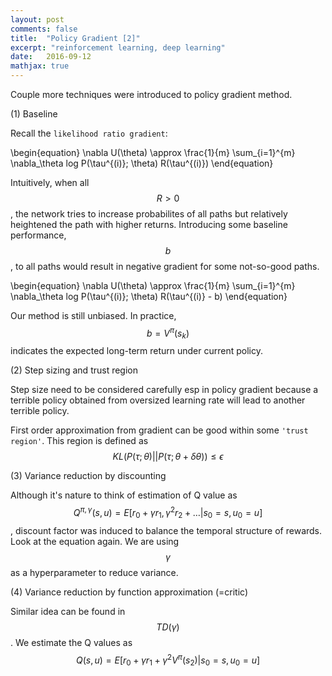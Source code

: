 ```yaml
---
layout: post
comments: false
title:  "Policy Gradient [2]"
excerpt: "reinforcement learning, deep learning"
date:   2016-09-12
mathjax: true
---
```


Couple more techniques were introduced to policy gradient method.

(1) Baseline

Recall the `likelihood ratio gradient`:

\begin{equation}
\nabla U(\theta) \approx \frac{1}{m} \sum_{i=1}^{m} \nabla_\theta log P(\tau^{(i)}; \theta) R(\tau^{(i)}) 
\end{equation}

Intuitively, when all $$R>0$$, the network tries to increase probabilites of all paths but relatively heightened the path with higher returns.
Introducing some baseline performance, $$b$$, to all paths would result in negative gradient for some not-so-good paths.

\begin{equation}
\nabla U(\theta) \approx \frac{1}{m} \sum_{i=1}^{m} \nabla_\theta log P(\tau^{(i)}; \theta) R(\tau^{(i)} - b) 
\end{equation}

Our method is still unbiased.
In practice, $$b=V^\pi (s_k)$$ indicates the expected long-term return under current policy.

(2) Step sizing and trust region

Step size need to be considered carefully esp in policy gradient because a terrible policy obtained from oversized learning rate will lead to another terrible policy.

First order approximation from gradient can be good within some `'trust region'`.
This region is defined as $$KL(P(\tau;\theta) || P(\tau; \theta+\delta\theta)) \leq \epsilon$$

(3) Variance reduction by discounting

Although it's nature to think of estimation of Q value as $$Q^{\pi, \gamma} (s,u) = E[r_0 + \gamma r_1, \gamma^2 r_2 + \dots | s_0 = s, u_0 = u]$$, discount factor was induced to balance the temporal structure of rewards.
Look at the equation again.
We are using $$\gamma$$ as a hyperparameter to reduce variance.

(4) Variance reduction by function approximation (=critic)


Similar idea can be found in $$TD(\gamma)$$.
We estimate the Q values as $$Q(s,u) = E[r_0 + \gamma r_1  + \gamma^2 V^\pi(s_2) | s_0 = s, u_0 = u]$$

